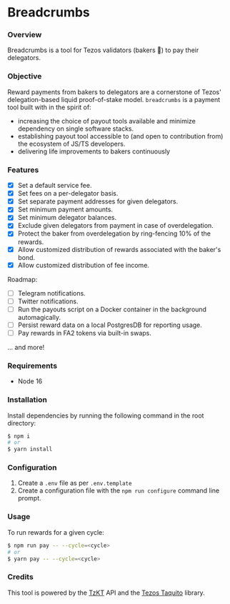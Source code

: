 # Breadcrumbs

### Overview

Breadcrumbs is a tool for Tezos validators (bakers :baguette_bread:) to pay their delegators.

### Objective

Reward payments from bakers to delegators are a cornerstone of Tezos' delegation-based liquid proof-of-stake model. `breadcrumbs` is a payment tool built with in the spirit of:

- increasing the choice of payout tools available and minimize dependency on single software stacks.
- establishing payout tool accessible to (and open to contribution from) the ecosystem of JS/TS developers.
- delivering life improvements to bakers continuously

### Features

- [x] Set a default service fee.
- [x] Set fees on a per-delegator basis.
- [x] Set separate payment addresses for given delegators.
- [x] Set minimum payment amounts.
- [x] Set minimum delegator balances.
- [x] Exclude given delegators from payment in case of overdelegation.
- [x] Protect the baker from overdelegation by ring-fencing 10% of the rewards.
- [x] Allow customized distribution of rewards associated with the baker's bond.
- [x] Allow customized distribution of fee income.

Roadmap:

- [ ] Telegram notifications.
- [ ] Twitter notifications.
- [ ] Run the payouts script on a Docker container in the background automagically.
- [ ] Persist reward data on a local PostgresDB for reporting usage.
- [ ] Pay rewards in FA2 tokens via built-in swaps.

... and more!

### Requirements

- Node 16

### Installation

Install dependencies by running the following command in the root directory:

```bash
$ npm i
# or
$ yarn install
```

### Configuration

1. Create a `.env` file as per `.env.template`
2. Create a configuration file with the `npm run configure` command line prompt.

### Usage

To run rewards for a given cycle:

```bash
$ npm run pay -- --cycle=<cycle>
# or
$ yarn pay -- --cycle=<cycle>
```

### Credits

This tool is powered by the [TzKT](https://tzkt.io) API and the [Tezos Taquito](https://tezostaquito.io/) library.
